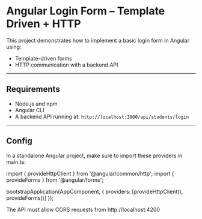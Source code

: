 # Angular Login Form – Template Driven + HTTP

This project demonstrates how to implement a basic login form in Angular using:

- Template-driven forms
- HTTP communication with a backend API

---

## Requirements

- Node.js and npm
- Angular CLI
- A backend API running at: `http://localhost:3000/api/students/login`

---

## Config
In a standalone Angular project, make sure to import these providers in main.ts:

import { provideHttpClient } from '@angular/common/http';
import { provideForms } from '@angular/forms';

bootstrapApplication(AppComponent, {
  providers: [provideHttpClient(), provideForms()]
});

The API must allow CORS requests from http://localhost:4200
